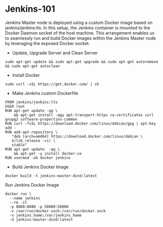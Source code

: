 # Jenkins-101

Jenkins Master node is deployed using a custom Docker image based on jenkins/jenkins:lts. In this setup, the Jenkins container is mounted to the Docker Daemon socket of the host machine. This arrangement enables us to seamlessly run and build Docker images within the Jenkins Master node by leveraging the exposed Docker socket.

* Update, Upgrade Server and Clean Server
```
sudo apt-get update && sudo apt-get upgrade && sudo apt-get autoremove && sudo apt-get autoclean
```

* Install Docker
```
sudo curl -sSL https://get.docker.com/ | sh
```

* Make Jenkins custom Dockerfile

```
FROM jenkins/jenkins:lts
USER root
RUN apt-get update -qq \
    && apt-get install -qqy apt-transport-https ca-certificates curl gnupg2 software-properties-common
RUN curl -fsSL https://download.docker.com/linux/debian/gpg | apt-key add -
RUN add-apt-repository \
   "deb [arch=amd64] https://download.docker.com/linux/debian \
   $(lsb_release -cs) \
   stable"
RUN apt-get update  -qq \
    && apt-get -y install docker-ce
RUN usermod -aG docker jenkins
```

* Build Jenkins Docker Image

```
docker build -t jenkins-master-dind:latest
```

Run Jenkins Docker Image

```
docker run \
  --name jenkins 
  --rm -it 
  -p 8080:8080 -p 50000:50000 
  -v /var/run/docker.sock:/var/run/docker.sock 
  -v jenkins_home:/var/jenkins_home 
  -d jenkins-master-dind:latest
```